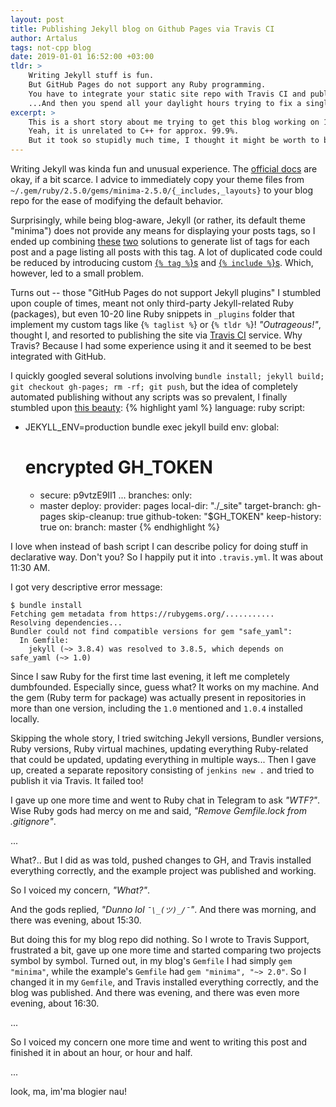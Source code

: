 ```yaml
---
layout: post
title: Publishing Jekyll blog on Github Pages via Travis CI
author: Artalus
tags: not-cpp blog
date: 2019-01-01 16:52:00 +03:00
tldr: >
    Writing Jekyll stuff is fun.
    But GitHub Pages do not support any Ruby programming.
    You have to integrate your static site repo with Travis CI and publish generated contents from there.
    ...And then you spend all your daylight hours trying to fix a single line
excerpt: >
    This is a short story about me trying to get this blog working on 1 January.
    Yeah, it is unrelated to C++ for approx. 99.9%.
    But it took so stupidly much time, I thought it might be worth to be immortalized here.
---
```


Writing Jekyll was kinda fun and unusual experience. The [official docs](https://jekyllrb.com/docs/) are okay, if a bit scarce. I advice to immediately copy your theme files from `~/.gem/ruby/2.5.0/gems/minima-2.5.0/{_includes,_layouts}` to your blog repo for the ease of modifying the default behavior.

Surprisingly, while being blog-aware, Jekyll (or rather, its default theme "minima") does not provide any means for displaying your posts tags, so I ended up combining [these](https://dev.to/rpalo/jekyll-tags-the-easy-way) [two](http://charliepark.org/tags-in-jekyll) solutions to generate list of tags for each post and a page listing all posts with this tag. A lot of duplicated code could be reduced by introducing custom [{`% tag %`}s](https://jekyllrb.com/docs/plugins/tags/) and [{`% include %`}s](https://jekyllrb.com/docs/includes/). Which, however, led to a small problem.

Turns out -- those "GitHub Pages do not support Jekyll plugins" I stumbled upon couple of times, meant not only third-party Jekyll-related Ruby (packages), but even 10-20 line Ruby snippets in `_plugins` folder that implement my custom tags like {`% taglist %`} or {`% tldr %`}! _"Outrageous!"_, thought I, and resorted to publishing the site via [Travis CI](https://travis-ci.org) service. Why Travis? Because I had some experience using it and it seemed to be best integrated with GitHub.

I quickly googled several solutions involving `bundle install; jekyll build; git checkout gh-pages; rm -rf; git push`, but the idea of completely automated publishing without any scripts was so prevalent, I finally stumbled upon [this beauty](https://medium.com/@mcred/supercharge-github-pages-with-jekyll-and-travis-ci-699bc0bde075):
{% highlight yaml %}
language: ruby
script:
- JEKYLL_ENV=production bundle exec jekyll build
env:
  global:
  # encrypted GH_TOKEN
  - secure: p9vtzE9II1 ...
branches:
  only:
  - master
deploy:
  provider: pages
  local-dir: "./_site"
  target-branch: gh-pages
  skip-cleanup: true
  github-token: "$GH_TOKEN"
  keep-history: true
  on:
    branch: master
{% endhighlight %}

I love when instead of bash script I can describe policy for doing stuff in declarative way. Don't you? So I happily put it into `.travis.yml`. It was about 11:30 AM.

I got very descriptive error message:
```
$ bundle install
Fetching gem metadata from https://rubygems.org/...........
Resolving dependencies...
Bundler could not find compatible versions for gem "safe_yaml":
  In Gemfile:
    jekyll (~> 3.8.4) was resolved to 3.8.5, which depends on safe_yaml (~> 1.0)
```
Since I saw Ruby for the first time last evening, it left me completely dumbfounded. Especially since, guess what? It works on my machine. And the gem (Ruby term for package) was actually present in repositories in more than one version, including the `1.0` mentioned and `1.0.4` installed locally.

Skipping the whole story, I tried switching Jekyll versions, Bundler versions, Ruby versions, Ruby virtual machines, updating everything Ruby-related that could be updated, updating everything in multiple ways... Then I gave up, created a separate repository consisting of `jenkins new .` and tried to publish it via Travis. It failed too!

I gave up one more time and went to Ruby chat in Telegram to ask _"WTF?"_. Wise Ruby gods had mercy on me and said, _"Remove Gemfile.lock from .gitignore"_.

...

What?.. But I did as was told, pushed changes to GH, and Travis installed everything correctly, and the example project was published and working.

So I voiced my concern, _"What?"_.

And the gods replied, _"Dunno lol `¯\_(ツ)_/¯`"_. And there was morning, and there was evening, about 15:30.

But doing this for my blog repo did nothing. So I wrote to Travis Support, frustrated a bit, gave up one more time and started comparing two projects symbol by symbol. Turned out, in my blog's `Gemfile` I had simply `gem "minima"`, while the example's `Gemfile` had `gem "minima", "~> 2.0"`. So I changed it in my `Gemfile`, and Travis installed everything correctly, and the blog was published. And there was evening, and there was even more evening, about 16:30.

...

So I voiced my concern one more time and went to writing this post and finished it in about an hour, or hour and half.

...

look, ma, im'ma blogier nau!
